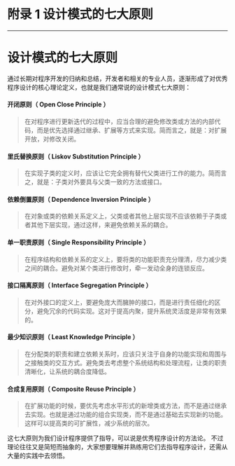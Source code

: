
# 附录 1 设计模式的七大原则
---

# 设计模式的七大原则

通过长期对程序开发的归纳和总结，开发者和相关的专业人员，逐渐形成了对优秀程序设计的核心理论定义，也就是我们通常说的设计模式七大原则：

#### 开闭原则（ Open Close Principle ）

> 在对程序进行更新迭代的过程中，应当合理的避免修改类或方法的内部代码，而是优先选择通过继承、扩展等方式来实现。简而言之，就是：对扩展开放，对修改关闭。

#### 里氏替换原则（ Liskov Substitution Principle ）

> 在实现子类的定义时，应该让它完全拥有替代父类进行工作的能力。简而言之，就是：子类对外要具与父类一致的方法或接口。

#### 依赖倒置原则（ Dependence Inversion Principle ）

> 在对象或类的依赖关系定义上，父类或者其他上层实现不应该依赖于子类或者其他下层实现，通过这样，来避免依赖关系的耦合。

#### 单一职责原则（ Single Responsibility Principle ）

> 在程序结构和依赖关系的定义上，要将类的功能职责充分理清，尽力减少类之间的耦合。避免对某个类进行修改时，牵一发动全身的连锁反应。

#### 接口隔离原则（ Interface Segregation Principle ）

> 在对外接口的定义上，要避免庞大而臃肿的接口，而是进行责任细化的区分，避免冗余的代码实现。这对于提高内聚，提升系统灵活度是非常有效果的。

#### 最少知识原则（ Least Knowledge Principle ）

> 在分配类的职责和建立依赖关系时，应该只关注于自身的功能实现和周围与之接触类的交互方式。避免类去考虑整个系统结构和处理流程，让类的职责清晰化，让系统的耦合度降低。

#### 合成复用原则（ Composite Reuse Principle ）

> 在扩展功能的时候，要优先考虑水平形式的新增类或方法，而不是通过继承去实现。也就是通过功能的组合实现类，而不是通过基础去实现新的功能。这样可以提高类的可扩展性，减少系统的层次。

这七大原则为我们设计程序提供了指导，可以说是优秀程序设计的方法论。 不过理论往往又是简短而抽象的，大家想要理解并熟练用它们去指导程序设计，还需从大量的实践中去领悟。
    